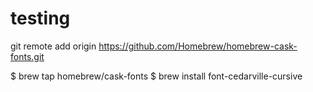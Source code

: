 # testing
git remote add origin  https://github.com/Homebrew/homebrew-cask-fonts.git

$ brew tap homebrew/cask-fonts 
$ brew install font-cedarville-cursive
